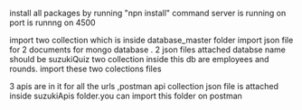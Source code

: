 install all packages by running "npn install" command
server is running on port is runnng on 4500

import two collection which is inside database_master folder
import json file for 2 documents for mongo database . 2 json files attached
databse name should be suzukiQuiz
two collection inside this db are  employees and rounds. import these two colections files 

3 apis are in it
for all the urls ,postman api collection json file is attached inside suzukiApis folder.you can import this folder on postman



